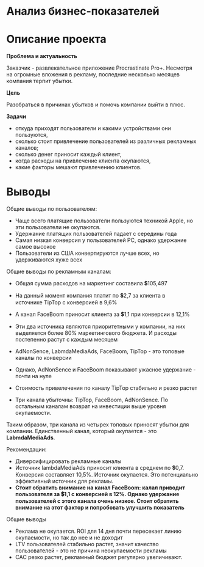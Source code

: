 # Анализ бизнес-показателей

# Описание проекта

**Проблема и актуальность**

Заказчик - развлекательное приложение Procrastinate Pro+. Несмотря на огромные вложения в рекламу, последние несколько месяцев компания терпит убытки. 

**Цель**

Разобраться в причинах убытков и помочь компании выйти в плюс.

**Задачи**

+ откуда приходят пользователи и какими устройствами они пользуются,
+ сколько стоит привлечение пользователей из различных рекламных каналов;
+ сколько денег приносит каждый клиент,
+ когда расходы на привлечение клиента окупаются,
+ какие факторы мешают привлечению клиентов.


# Выводы
Общие выводы по пользователям:
* Чаще всего платящие пользователи пользуются техникой Apple, но эти пользователи не окупаются. 
* Удержание платящих пользователей падает с середины года 
* Самая низкая конверсия у пользователей PC, однако удержание самое высокое 
* Пользователи из США конвертируются лучше всех, но удерживаются хуже всех 

Общие выводы по рекламным каналам:
* Общая сумма расходов на маркетинг составила  💲105,497

* На данный момент компания платит по  💲2,7 за клиента в источнике TipTop с конверсией в 9,6%
* А канал FaceBoom приносит клиента за  💲1,1 при конверсии в 12,1%
* Эти два источника являются приоритетными у компании, на них выделяется более 80% маркетингового бюджета. И расходы постепенно растут с каждым месяцем
* AdNonSence, LabmdaMediaAds, FaceBoom, TipTop - это топовые каналы по конверсии
* Однако, AdNonSence и FaceBoom показывают ужасное удержание - почти на нуле
* Стоимость привелечения по каналу TipTop стабильно и резко растет
* Три канала убыточны: TipTop, FaceBoom, AdNonSence. По остальным каналам возврат на инвестиции выше уровня окупаемости.

Таким образом, три канала из четырех топовых приносят убытки для компании. Единственный канал, который окупается - это **LabmdaMediaAds**. 

Рекомендации: 
* Диверсифицировать рекламные каналы
* Источник lambdaMediaAds приносит клиента в среднем по 💲0,7. Конверсия составляет 10,5%. Источник окупается.  Это потенциально эффективный источник для рекламы. 
* **Стоит обратить внимание на канал FaceBoom: калал приводит пользователя за 💲1,1 с конверсией в 12%. Однако удержание пользователей с этого канала очень низкое. Стоит обратить внимание на этот фактор и попробовать улучшить показатель** 

Общие выводы
* Реклама не окупается. ROI для 14 дня почти пересекает линию окупаемости, но так до нее и не доходит
* LTV пользователей стабильно растет, значит качество пользователей - это не причина неокупаемости рекламы
* CAC резко растет, рекламный бюджет регулярно увеличивают.
